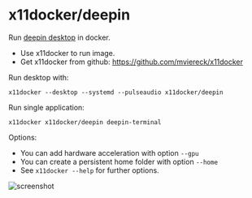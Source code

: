 # x11docker/deepin

Run [deepin desktop](https://www.deepin.org) in docker. 
 - Use x11docker to run image. 
 - Get x11docker from github: https://github.com/mviereck/x11docker 

Run desktop with:
```
x11docker --desktop --systemd --pulseaudio x11docker/deepin
```
Run single application:
```
x11docker x11docker/deepin deepin-terminal
```
Options:
- You can add hardware acceleration with option `--gpu`
- You can create a persistent home folder with option `--home`
- See `x11docker --help` for further options.

![screenshot](https://raw.githubusercontent.com/mviereck/x11docker/screenshots/screenshot-deepin.png "deepin desktop running in weston Xwayland window using x11docker")
